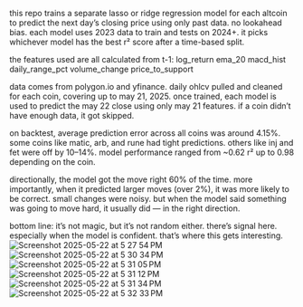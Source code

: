 this repo trains a separate lasso or ridge regression model for each altcoin to predict the next day’s closing price using only past data. no lookahead bias. each model uses 2023 data to train and tests on 2024+. it picks whichever model has the best r² score after a time-based split.

the features used are all calculated from t-1:
log_return
ema_20
macd_hist
daily_range_pct
volume_change
price_to_support

data comes from polygon.io and yfinance. daily ohlcv pulled and cleaned for each coin, covering up to may 21, 2025. once trained, each model is used to predict the may 22 close using only may 21 features. if a coin didn’t have enough data, it got skipped.

on backtest, average prediction error across all coins was around 4.15%. some coins like matic, arb, and rune had tight predictions. others like inj and fet were off by 10–14%. model performance ranged from ~0.62 r² up to 0.98 depending on the coin.

directionally, the model got the move right 60% of the time. more importantly, when it predicted larger moves (over 2%), it was more likely to be correct. small changes were noisy. but when the model said something was going to move hard, it usually did — in the right direction.

bottom line: it’s not magic, but it’s not random either. there’s signal here. especially when the model is confident. that’s where this gets interesting.
![Screenshot 2025-05-22 at 5 27 54 PM](https://github.com/user-attachments/assets/287df09a-eb74-4e9e-8b3b-e1e39dc655c0)
![Screenshot 2025-05-22 at 5 30 34 PM](https://github.com/user-attachments/assets/1fbc8c92-1c50-4821-8073-5f810105b0ee)
![Screenshot 2025-05-22 at 5 31 05 PM](https://github.com/user-attachments/assets/e9fcca00-f2c1-476f-94e4-685e2be63891)
![Screenshot 2025-05-22 at 5 31 12 PM](https://github.com/user-attachments/assets/4bd65ddc-305c-4db3-9d91-ed885cf8374f)
![Screenshot 2025-05-22 at 5 31 34 PM](https://github.com/user-attachments/assets/065a530d-469f-4d75-90fc-101e5073746a)
![Screenshot 2025-05-22 at 5 32 33 PM](https://github.com/user-attachments/assets/32d9787c-b68b-4126-ac41-c3b558c981e2)
